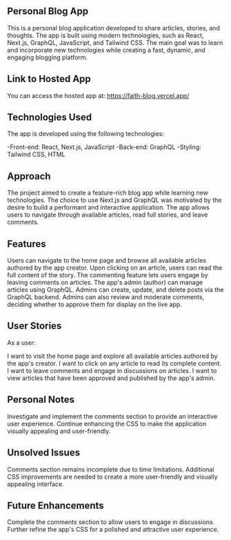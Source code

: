 ## Personal Blog App
This is a personal blog application developed to share articles, stories, and thoughts. The app is built using modern technologies, such as React, Next.js, GraphQL, JavaScript, and Tailwind CSS. The main goal was to learn and incorporate new technologies while creating a fast, dynamic, and engaging blogging platform.

## Link to Hosted App
You can access the hosted app at: https://faith-blog.vercel.app/

## Technologies Used
The app is developed using the following technologies:

-Front-end: React, Next.js, JavaScript
-Back-end: GraphQL
-Styling: Tailwind CSS, HTML

## Approach
The project aimed to create a feature-rich blog app while learning new technologies. The choice to use Next.js and GraphQL was motivated by the desire to build a performant and interactive application. The app allows users to navigate through available articles, read full stories, and leave comments.

## Features
Users can navigate to the home page and browse all available articles authored by the app creator.
Upon clicking on an article, users can read the full content of the story.
The commenting feature lets users engage by leaving comments on articles.
The app's admin (author) can manage articles using GraphQL. Admins can create, update, and delete posts via the GraphQL backend.
Admins can also review and moderate comments, deciding whether to approve them for display on the live app.

## User Stories
As a user:

I want to visit the home page and explore all available articles authored by the app's creator.
I want to click on any article to read its complete content.
I want to leave comments and engage in discussions on articles.
I want to view articles that have been approved and published by the app's admin.

## Personal Notes
Investigate and implement the comments section to provide an interactive user experience.
Continue enhancing the CSS to make the application visually appealing and user-friendly.

## Unsolved Issues
Comments section remains incomplete due to time limitations.
Additional CSS improvements are needed to create a more user-friendly and visually appealing interface.

## Future Enhancements
Complete the comments section to allow users to engage in discussions.
Further refine the app's CSS for a polished and attractive user experience.
